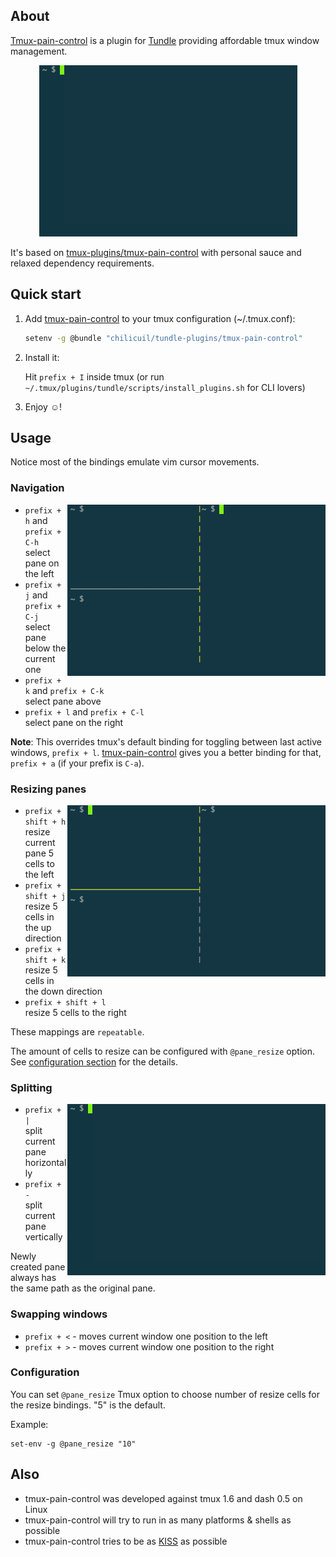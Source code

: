 ## About

[Tmux-pain-control](https://github.com/chilicuil/tundle-plugins/tree/master/tmux-pain-control) is a plugin for [Tundle](https://github.com/chilicuil/tundle) providing affordable tmux window management.

<p align="center">
<img src="./screenshots/pane_splitting.gif" alt="pane splitting"/>
</p>

It's based on [tmux-plugins/tmux-pain-control](https://github.com/tmux-plugins/tmux-pain-control) with personal sauce and relaxed dependency requirements.

## Quick start

1. Add [tmux-pain-control](https://github.com/chilicuil/tundle-plugins/tree/master/tmux-pain-control) to your tmux  configuration (~/.tmux.conf):

   ```sh
   setenv -g @bundle "chilicuil/tundle-plugins/tmux-pain-control"
   ```

2. Install it:

   Hit `prefix + I` inside tmux (or run `~/.tmux/plugins/tundle/scripts/install_plugins.sh` for CLI lovers)

3. Enjoy ☺!

## Usage

Notice most of the bindings emulate vim cursor movements.

### Navigation

<img align="right" src="./screenshots/pane_navigation.gif" alt="pane navigation"/>

- `prefix + h` and `prefix + C-h`<br/>
  select pane on the left
- `prefix + j` and `prefix + C-j`<br/>
  select pane below the current one
- `prefix + k` and `prefix + C-k`<br/>
  select pane above
- `prefix + l` and `prefix + C-l`<br/>
  select pane on the right

**Note**: This overrides tmux's default binding for toggling between last active windows, `prefix + l`.  [tmux-pain-control](https://github.com/chilicuil/tundle-plugins/tmux-pain-control) gives you a better binding for that, `prefix + a` (if your prefix is `C-a`).

### Resizing panes

<img align="right" src="./screenshots/pane_resizing.gif" alt="pane resizing"/>

- `prefix + shift + h`<br/>
  resize current pane 5 cells to the left
- `prefix + shift + j`<br/>
  resize 5 cells in the up direction
- `prefix + shift + k`<br/>
  resize 5 cells in the down direction
- `prefix + shift + l`<br/>
  resize 5 cells to the right

These mappings are `repeatable`.

The amount of cells to resize can be configured with `@pane_resize` option. See
[configuration section](#configuration) for the details.

### Splitting

<img align="right" src="./screenshots/pane_splitting.gif" alt="pane splitting"/>

- `prefix + |`<br/>
  split current pane horizontally
- `prefix + -`<br/>
  split current pane vertically

Newly created pane always has the same path as the original pane.

### Swapping windows

- `prefix + <` - moves current window one position to the left
- `prefix + >` - moves current window one position to the right

### Configuration

You can set `@pane_resize` Tmux option to choose number of resize cells for the
resize bindings. "5" is the default.

Example:

    set-env -g @pane_resize "10"

## Also

* tmux-pain-control was developed against tmux 1.6 and dash 0.5 on Linux
* tmux-pain-control will try to run in as many platforms & shells as possible
* tmux-pain-control tries to be as [KISS](http://en.wikipedia.org/wiki/KISS_principle) as possible
